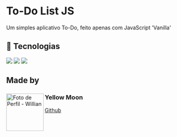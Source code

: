 
# To-Do List JS

Um simples aplicativo To-Do, feito apenas com JavaScript 'Vanilla'

## 🚀 Tecnologias

<img src="https://img.shields.io/static/v1?label=&message=HTML&CSS&color=0d1117&style=for-the-badge&logo=HTML5"/>
<img src="https://img.shields.io/static/v1?label=&message=CSS&CSS&color=0d1117&style=for-the-badge&logo=CSS3"/>
<img src="https://img.shields.io/static/v1?label=&message=JavaScript&CSS&color=0d1117&style=for-the-badge&logo=JavaScript"/>


## Made by
<div>
    <img align="left" width="100px" src="https://avatars.githubusercontent.com/u/85208822?v=4" alt="Foto de Perfil - Willian" class="profile-photo">
    <div>
        <h3>Yellow Moon</h3>
        <a href="https://github.com/willianigordeveloper" target="_blank">Github</a>
    </div>
</div>
